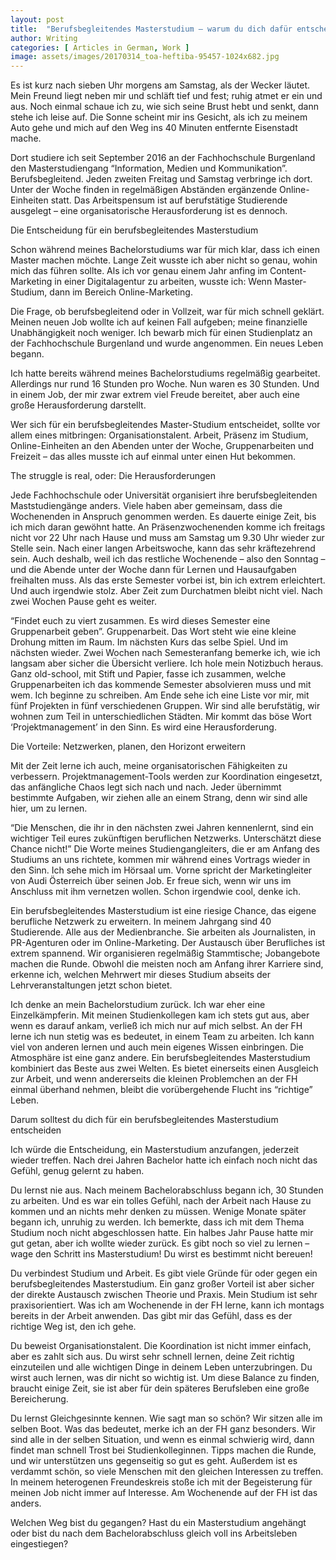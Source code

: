 ```yaml
---
layout: post
title:  "Berufsbegleitendes Masterstudium – warum du dich dafür entscheiden solltest!"
author: Writing
categories: [ Articles in German, Work ]
image: assets/images/20170314_toa-heftiba-95457-1024x682.jpg
---
```



Es ist kurz nach sieben Uhr morgens am Samstag, als der Wecker läutet. Mein Freund liegt neben mir und schläft tief und fest; ruhig atmet er ein und aus. Noch einmal schaue ich zu, wie sich seine Brust hebt und senkt, dann stehe ich leise auf. Die Sonne scheint mir ins Gesicht, als ich zu meinem Auto gehe und mich auf den Weg ins 40 Minuten entfernte Eisenstadt mache.

Dort studiere ich seit September 2016 an der Fachhochschule Burgenland den Masterstudiengang “Information, Medien und Kommunikation”. Berufsbegleitend. Jeden zweiten Freitag und Samstag verbringe ich dort. Unter der Woche finden in regelmäßigen Abständen ergänzende Online-Einheiten statt. Das Arbeitspensum ist auf berufstätige Studierende ausgelegt – eine organisatorische Herausforderung ist es dennoch.

Die Entscheidung für ein berufsbegleitendes Masterstudium

Schon während meines Bachelorstudiums war für mich klar, dass ich einen Master machen möchte. Lange Zeit wusste ich aber nicht so genau, wohin mich das führen sollte. Als ich vor genau einem Jahr anfing im Content-Marketing in einer Digitalagentur zu arbeiten, wusste ich: Wenn Master-Studium, dann im Bereich Online-Marketing.

Die Frage, ob berufsbegleitend oder in Vollzeit, war für mich schnell geklärt. Meinen neuen Job wollte ich auf keinen Fall aufgeben; meine finanzielle Unabhängigkeit noch weniger. Ich bewarb mich für einen Studienplatz an der Fachhochschule Burgenland und wurde angenommen. Ein neues Leben begann.

Ich hatte bereits während meines Bachelorstudiums regelmäßig gearbeitet. Allerdings nur rund 16 Stunden pro Woche. Nun waren es 30 Stunden. Und in einem Job, der mir zwar extrem viel Freude bereitet, aber auch eine große Herausforderung darstellt.

Wer sich für ein berufsbegleitendes Master-Studium entscheidet, sollte vor allem eines mitbringen: Organisationstalent. Arbeit, Präsenz im Studium, Online-Einheiten an den Abenden unter der Woche, Gruppenarbeiten und Freizeit – das alles musste ich auf einmal unter einen Hut bekommen.

The struggle is real, oder: Die Herausforderungen

Jede Fachhochschule oder Universität organisiert ihre berufsbegleitenden Maststudiengänge anders. Viele haben aber gemeinsam, dass die Wochenenden in Anspruch genommen werden. Es dauerte einige Zeit, bis ich mich daran gewöhnt hatte. An Präsenzwochenenden komme ich freitags nicht vor 22 Uhr nach Hause und muss am Samstag um 9.30 Uhr wieder zur Stelle sein. Nach einer langen Arbeitswoche, kann das sehr kräftezehrend sein. Auch deshalb, weil ich das restliche Wochenende – also den Sonntag – und die Abende unter der Woche dann für Lernen und Hausaufgaben freihalten muss. Als das erste Semester vorbei ist, bin ich extrem erleichtert. Und auch irgendwie stolz. Aber Zeit zum Durchatmen bleibt nicht viel. Nach zwei Wochen Pause geht es weiter.

“Findet euch zu viert zusammen. Es wird dieses Semester eine Gruppenarbeit geben”. Gruppenarbeit. Das Wort steht wie eine kleine Drohung mitten im Raum. Im nächsten Kurs das selbe Spiel. Und im nächsten wieder. Zwei Wochen nach Semesteranfang bemerke ich, wie ich langsam aber sicher die Übersicht verliere. Ich hole mein Notizbuch heraus. Ganz old-school, mit Stift und Papier, fasse ich zusammen, welche Gruppenarbeiten ich das kommende Semester absolvieren muss und mit wem. Ich beginne zu schreiben. Am Ende sehe ich eine Liste vor mir, mit fünf Projekten in fünf verschiedenen Gruppen. Wir sind alle berufstätig, wir wohnen zum Teil in unterschiedlichen Städten. Mir kommt das böse Wort ‘Projektmanagement’ in den Sinn. Es wird eine Herausforderung.

Die Vorteile: Netzwerken, planen, den Horizont erweitern

Mit der Zeit lerne ich auch, meine organisatorischen Fähigkeiten zu verbessern. Projektmanagement-Tools werden zur Koordination eingesetzt, das anfängliche Chaos legt sich nach und nach. Jeder übernimmt bestimmte Aufgaben, wir ziehen alle an einem Strang, denn wir sind alle hier, um zu lernen.

“Die Menschen, die ihr in den nächsten zwei Jahren kennenlernt, sind ein wichtiger Teil eures zukünftigen beruflichen Netzwerks. Unterschätzt diese Chance nicht!” Die Worte meines Studiengangleiters, die er am Anfang des Studiums an uns richtete, kommen mir während eines Vortrags wieder in den Sinn. Ich sehe mich im Hörsaal um. Vorne spricht der Marketingleiter von Audi Österreich über seinen Job. Er freue sich, wenn wir uns im Anschluss mit ihm vernetzen wollen. Schon irgendwie cool, denke ich.  

Ein berufsbegleitendes Masterstudium ist eine riesige Chance, das eigene berufliche Netzwerk zu erweitern. In meinem Jahrgang sind 40 Studierende. Alle aus der Medienbranche. Sie arbeiten als Journalisten, in PR-Agenturen oder im Online-Marketing. Der Austausch über Berufliches ist extrem spannend. Wir organisieren regelmäßig Stammtische; Jobangebote machen die Runde. Obwohl die meisten noch am Anfang ihrer Karriere sind, erkenne ich, welchen Mehrwert mir dieses Studium abseits der Lehrveranstaltungen jetzt schon bietet.

Ich denke an mein Bachelorstudium zurück. Ich war eher eine Einzelkämpferin. Mit meinen Studienkollegen kam ich stets gut aus, aber wenn es darauf ankam, verließ ich mich nur auf mich selbst. An der FH lerne ich nun stetig was es bedeutet, in einem Team zu arbeiten. Ich kann viel von anderen lernen und auch mein eigenes Wissen einbringen. Die Atmosphäre ist eine ganz andere. Ein berufsbegleitendes Masterstudium kombiniert das Beste aus zwei Welten. Es bietet einerseits einen Ausgleich zur Arbeit, und wenn andererseits die kleinen Problemchen an der FH einmal überhand nehmen, bleibt die vorübergehende Flucht ins “richtige” Leben.

Darum solltest du dich für ein berufsbegleitendes Masterstudium entscheiden

Ich würde die Entscheidung, ein Masterstudium anzufangen, jederzeit wieder treffen. Nach drei Jahren Bachelor hatte ich einfach noch nicht das Gefühl, genug gelernt zu haben.



Du lernst nie aus. Nach meinem Bachelorabschluss begann ich, 30 Stunden zu arbeiten. Und es war ein tolles Gefühl, nach der Arbeit nach Hause zu kommen und an nichts mehr denken zu müssen. Wenige Monate später begann ich, unruhig zu werden. Ich bemerkte, dass ich mit dem Thema Studium noch nicht abgeschlossen hatte. Ein halbes Jahr Pause hatte mir gut getan, aber ich wollte wieder zurück. Es gibt noch so viel zu lernen – wage den Schritt ins Masterstudium! Du wirst es bestimmt nicht bereuen!

Du verbindest Studium und Arbeit. Es gibt viele Gründe für oder gegen ein berufsbegleitendes Masterstudium. Ein ganz großer Vorteil ist aber sicher der direkte Austausch zwischen Theorie und Praxis. Mein Studium ist sehr praxisorientiert. Was ich am Wochenende in der FH lerne, kann ich montags bereits in der Arbeit anwenden. Das gibt mir das Gefühl, dass es der richtige Weg ist, den ich gehe.

Du beweist Organisationstalent. Die Koordination ist nicht immer einfach, aber es zahlt sich aus. Du wirst sehr schnell lernen, deine Zeit richtig einzuteilen und alle wichtigen Dinge in deinem Leben unterzubringen. Du wirst auch lernen, was dir nicht so wichtig ist. Um diese Balance zu finden, braucht einige Zeit, sie ist aber für dein späteres Berufsleben eine große Bereicherung.

Du lernst Gleichgesinnte kennen. Wie sagt man so schön? Wir sitzen alle im selben Boot. Was das bedeutet, merke ich an der FH ganz besonders. Wir sind alle in der selben Situation, und wenn es einmal schwierig wird, dann findet man schnell Trost bei Studienkolleginnen. Tipps machen die Runde, und wir unterstützen uns gegenseitig so gut es geht. Außerdem ist es verdammt schön, so viele Menschen mit den gleichen Interessen zu treffen. In meinem heterogenen Freundeskreis stoße ich mit der Begeisterung für meinen Job nicht immer auf Interesse. Am Wochenende auf der FH ist das anders.



Welchen Weg bist du gegangen? Hast du ein Masterstudium angehängt oder bist du nach dem Bachelorabschluss gleich voll ins Arbeitsleben eingestiegen?

